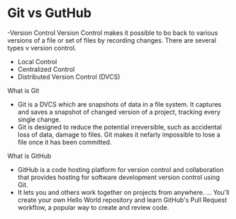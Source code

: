 # Git vs GutHub

-Version Control
Version Control makes it possible to bo back to various versions of a file or set of files by recording changes. 
There are several types v version control.
- Local Control
- Centralized Control
- Distributed Version Control (DVCS)

What is Git
- Git is a DVCS which are snapshots of data in a file system. It captures and saves a snapshot of changed version of a project, tracking every single change.
- Git is designed to reduce the potential irreversible, such as accidental loss of data, damage to files. Git makes it nefarly impossible to lose a file once it has been committed.

What is GitHub
- GitHub is a code hosting platform for version control and collaboration that provides hosting for software development version control using Git. 
- It lets you and others work together on projects from anywhere. ... You'll create your own Hello World repository and learn GitHub's Pull Request workflow, a popular way to create and review code.

